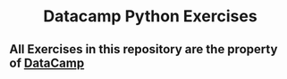 <h1 align="center">
   Datacamp Python Exercises
</h1>

<h2>
 All Exercises in this repository are the property of <a href="https://www.datacamp.com/">DataCamp</a> </h2>